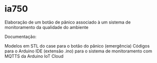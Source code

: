 # ia750
Elaboração de um botão de pânico associado à um sistema de monitoramento da qualidade do ambiente

Documentação:

Modelos em STL do case para o botão do pânico (emergência)
Códigos para o Arduino IDE (extensão .ino) para o sistema de monitoramento com MQTTS da Arduino IoT Cloud
